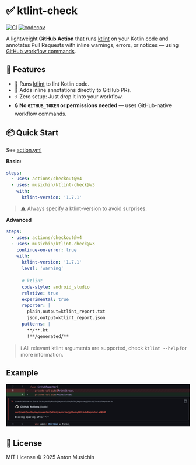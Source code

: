 # ✅ ktlint-check
[![CI](https://github.com/musichin/ktlint-check/actions/workflows/ci.yml/badge.svg)](https://github.com/musichin/ktlint-check/actions/workflows/ci.yml)
[![codecov](https://codecov.io/gh/musichin/ktlint-check/branch/main/graph/badge.svg?token=W2AT4FOVAH)](https://codecov.io/gh/musichin/ktlint-check)

A lightweight **GitHub Action** that runs [ktlint](https://ktlint.github.io) on your Kotlin code and annotates Pull Requests with inline warnings, errors, or notices — using [GitHub workflow commands](https://docs.github.com/actions/reference/workflow-commands-for-github-actions).

## 🚀 Features

- 🧹 Runs [ktlint](https://ktlint.github.io) to lint Kotlin code.
- 📝 Adds inline annotations directly to GitHub PRs.
- ⚡ Zero setup: Just drop it into your workflow.
- 🔒 **No `GITHUB_TOKEN` or permissions needed** — uses GitHub-native workflow commands.

## 📦 Quick Start
See [action.yml](action.yml)

**Basic:**
```yaml
steps:
  - uses: actions/checkout@v4
  - uses: musichin/ktlint-check@v3
    with:
      ktlint-version: '1.7.1'
```
> ⚠️ Always specify a ktlint-version to avoid surprises.

**Advanced**
```yaml
steps:
  - uses: actions/checkout@v4
  - uses: musichin/ktlint-check@v3
    continue-on-error: true
    with:
      ktlint-version: '1.7.1'
      level: 'warning'

      # ktlint
      code-style: android_studio
      relative: true
      experimental: true
      reporter: |
        plain,output=ktlint_report.txt
        json,output=ktlint_report.json
      patterns: |
        **/**.kt
        !**/generated/**
```
> ℹ️ All relevant ktlint arguments are supported, check `ktlint --help` for more information.

## Example
![](example.jpg)


## 📝 License
MIT License © 2025 Anton Musichin